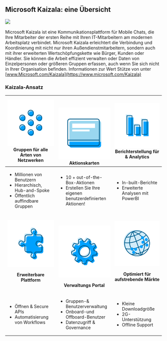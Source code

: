 ## <a name="microsoft-kaizala-an-overview"></a>Microsoft Kaizala: eine Übersicht
![](Images/Microsoft%20kaizala%20overview.png)

Microsoft Kaizala ist eine Kommunikationsplattform für Mobile Chats, die Ihre Mitarbeiter der ersten Reihe mit Ihren IT-Mitarbeitern am modernen Arbeitsplatz verbindet. Microsoft Kaizala erleichtert die Verbindung und Koordinierung mit nicht nur ihren Außendienstmitarbeitern, sondern auch mit ihrer erweiterten Wertschöpfungskette wie Bürger, Kunden oder Händler. Sie können die Arbeit effizient verwalten oder Daten von Einzelpersonen oder größeren Gruppen erfassen, auch wenn Sie sich nicht in Ihrer Organisation befinden.
Informationen zur Wert Stütze von unter [www.Microsoft.com/Kaizala](https://www.microsoft.com/Kaizala) 

### <a name="kaizalas-unique-approach"></a>Kaizala-Ansatz


| <a href="GroupsinKaizala.md"> ![](Images/Groups.png) </a> Gruppen für alle Arten von Netzwerken | <br><br><a href="KaizalaActionCards.md">![](Images/Actioncards.png)</a>Aktionskarten |<a href="https://support.office.com/en-us/article/kaizala-reports-93e22838-5c18-4181-8d12-eca6c0b4019c?ui=en-US&rs=en-US&ad=US "> ![](Images/ReportingAnalytics.png) </a> Berichterstellung für & Analytics |
| ------------- | ------------- |------------- |
| <ul><li>Millionen von Benutzern</li><li>Hierarchisch, Hub-and-Spoke</li><li>Öffentlich auffindbare Gruppen</li></ul>|<ul><li>10 + out-of-the-Box-Aktionen</li><li>Erstellen Sie Ihre eigenen benutzerdefinierten Aktionen!</li></ul>|<ul><li>In-built-Berichte</li><li>Erweiterte Analysen mit PowerBI</li></ul>|
| <a href="https://docs.microsoft.com/en-us/kaizala/connectors/setup">![](Images/ExtensiblePlatform.png)</a><p align="center"><b>Erweiterbare Plattform</b></p> | <br><br><a href="KaizalaManagementPortal.md">![](Images/ManagementPortal.png)</a> <p align="center"><b>Verwaltungs Portal</b></p> | <a href="https://www.microsoft.com/kaizala">![](Images/Optimized.png)</a><p align="center"><b>Optimiert für aufstrebende Märkte</b></p> |
| <ul><li>Öffnen & Secure APIs </li><li>Automatisierung von Workflows</li></ul>|<ul><li>Gruppen-& Benutzerverwaltung</li><li>Onboard-und Offboard-Benutzer</li><li>Datenzugriff & Governance</li></ul>|<ul><li>Kleine Downloadgröße</li><li>2G-Unterstützung</li><li>Offline Support</li></ul>|
